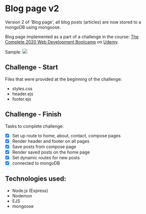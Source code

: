 # Blog page v2

Version 2 of 'Blog page', all blog posts (articles) are now stored to a mongoDB using mongoose.

Blog page implemented as a part of a challenge in the course: [The Complete 2020 Web Development Bootcamp](https://www.udemy.com/course/the-complete-web-development-bootcamp/) on [Udemy](https://www.udemy.com/).

Sample:
![](blog-page-demo.gif)


## Challenge - Start
Files that were provided at the beginning of the challenge:
  - styles.css
  - header.ejs
  - footer.ejs

## Challenge - Finish
Tasks to complete challenge:
  - [x] Set up route to home, about, contact, compose pages
  - [x] Render header and footer on all pages
  - [x] Save posts from compose page
  - [x] Render saved posts on the home page
  - [x] Set dynamic routes for new posts
  - [x] connected to mongoDB

## Technologies used:
  - Node.js (Express)
  - Nodemon
  - EJS
  - mongoose
